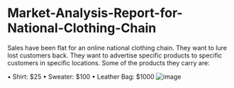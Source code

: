 # Market-Analysis-Report-for-National-Clothing-Chain

Sales have been flat for an online national clothing chain. They want to lure lost customers back. They want to advertise specific products to specific customers in specific locations. Some of the products they carry are:

•	Shirt: $25
•	Sweater: $100
•	Leather Bag: $1000
![image](https://user-images.githubusercontent.com/53662557/147374753-ad0e9385-cdfa-4c46-a2fb-7ae07259f2dc.png)



